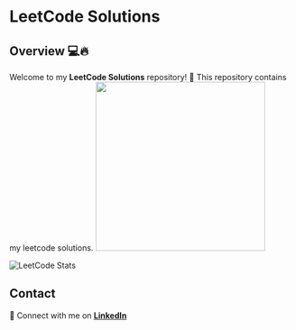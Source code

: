 # LeetCode Solutions

## Overview 💻🔥

Welcome to my **LeetCode Solutions** repository! 🚀 This repository contains my leetcode solutions.
<img src="https://media3.giphy.com/media/v1.Y2lkPTc5MGI3NjExdjVqYnBnMW9qMmk2NHE0eWp4ZHBlc3M1amN0cG84MmFob285dmZpeiZlcD12MV9pbnRlcm5hbF9naWZfYnlfaWQmY3Q9Zw/Z3VgQu8hkVeB1bakS9/giphy.gif" width="300"/>

![LeetCode Stats](https://leetcard.jacoblin.cool/Yuval-Kogan?theme=dark&font=JetBrains%20Mono)

## Contact

🔗 Connect with me on **[LinkedIn](www.linkedin.com/in/yuval-kogan)**
